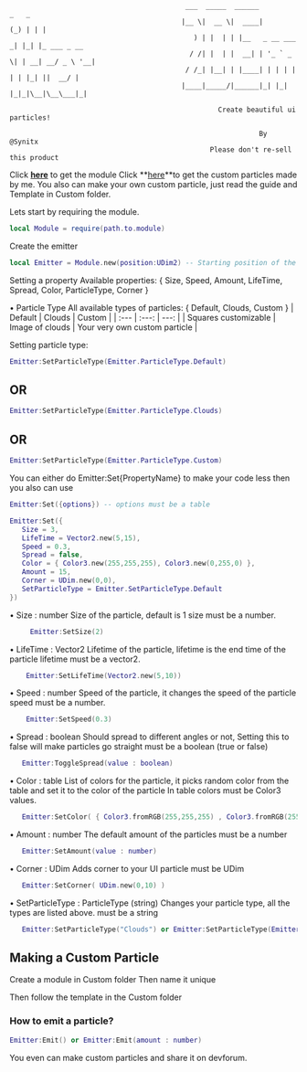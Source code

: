 ```
                                           ___  _____  ______             _   _            
                                          |__ \|  __ \|  ____|         (_) | | |           
                                             ) | |  | | |__   _ __ ___  _| |_| |_ ___ _ __ 
                                            / /| |  | |  __| | '_ ` _ \| | __| __/ _ \ '__|
                                           / /_| |__| | |____| | | | | | | |_| ||  __/ |   
                                          |____|_____/|______|_| |_| |_|_|\__|\__\___|_|   
                
                                                   Create beautiful ui particles!
  
                                                             By @Synitx     
                                                 Please don't re-sell this product

```

Click **[here](https://www.roblox.com/library/9025855281/2D-Emitter)** to get the module
Click **[here](https://github.com/alexdev9/2D-Emitter-Particles-Pack)**to get the custom particles made by me.
You also can make your own custom particle, just read the guide and Template in Custom folder.

Lets start by requiring the module.
  
  ```lua
  local Module = require(path.to.module)
  ```
  
  Create the emitter
  
  ```lua
  local Emitter = Module.new(position:UDim2) -- Starting position of the particle in UDim2
   ```

  Setting a property
  Available properties: { Size, Speed, Amount, LifeTime, Spread, Color, ParticleType, Corner }
  
  • Particle Type
    All available types of particles: { Default, Clouds, Custom }
    | Default | Clouds | Custom |
| :---         |     :---:      |          ---: |
| Squares customizable   | Image of clouds     | Your very own custom particle    |
  
  Setting particle type:
  
  ```lua
  Emitter:SetParticleType(Emitter.ParticleType.Default)
  ```
## OR
  ```lua
  Emitter:SetParticleType(Emitter.ParticleType.Clouds)
  ```
## OR
  ```lua
  Emitter:SetParticleType(Emitter.ParticleType.Custom)
  ```
  
  You can either do Emitter:Set{PropertyName}
  to make your code less then you also can use
  
  ```lua
  Emitter:Set({options}) -- options must be a table
  ```
  ```lua
  Emitter:Set({
     Size = 3,
     LifeTime = Vector2.new(5,15),
     Speed = 0.3,
     Spread = false,
     Color = { Color3.new(255,255,255), Color3.new(0,255,0) },
     Amount = 15,
     Corner = UDim.new(0,0),
     SetParticleType = Emitter.SetParticleType.Default
  })
  ```
  
  • Size : number
    Size of the particle, default is 1 
        size must be a number.

```lua
     Emitter:SetSize(2)
 ```
    
  • LifeTime : Vector2
    Lifetime of the particle, lifetime is the end time of the particle
       lifetime must be a vector2.

```lua
    Emitter:SetLifeTime(Vector2.new(5,10))
```
    
  • Speed : number
    Speed of the particle, it changes the speed of the particle
       speed must be a number.

```lua
    Emitter:SetSpeed(0.3)
```
    
  • Spread : boolean
    Should spread to different angles or not, Setting this to false will make particles go straight
       must be a boolean (true or false)

```lua
   Emitter:ToggleSpread(value : boolean)
```
   
  • Color : table
    List of colors for the particle, it picks random color from the table and set it to the color of the particle
      In table colors must be Color3 values.

```lua
   Emitter:SetColor( { Color3.fromRGB(255,255,255) , Color3.fromRGB(255,0,0) } )
```
   
   • Amount : number
     The default amount of the particles
       must be a number

```lua
   Emitter:SetAmount(value : number)
```
   
   • Corner : UDim
     Adds corner to your UI particle
       must be UDim

```lua
   Emitter:SetCorner( UDim.new(0,10) )
```
   
   • SetParticleType : ParticleType (string)
     Changes your particle type, all the types are listed above.
      must be a string
      
```lua
   Emitter:SetParticleType("Clouds") or Emitter:SetParticleType(Emitter.ParticleType.Clouds)
```
   
   
## Making a Custom Particle
   
   Create a module in Custom folder
   Then name it unique
   
   Then follow the template in the Custom folder
   
   
### How to emit a particle?
   
   ```lua
   Emitter:Emit() or Emitter:Emit(amount : number)
   ```
   
You even can make custom particles and share it on devforum.
